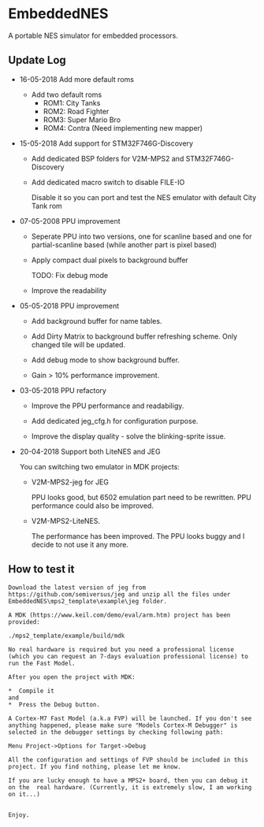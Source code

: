 # EmbeddedNES

A portable NES simulator for embedded processors. 


## Update Log

- 16-05-2018 Add more default roms

    * Add two default roms
        - ROM1: City Tanks
        - ROM2: Road Fighter
        - ROM3: Super Mario Bro
        - ROM4: Contra (Need implementing new mapper)

- 15-05-2018 Add support for STM32F746G-Discovery
    
    * Add dedicated BSP folders for V2M-MPS2 and STM32F746G-Discovery
    
    * Add dedicated macro switch to disable FILE-IO 
        
        Disable it so you can port and test the NES emulator with default City Tank rom

- 07-05-2008 PPU improvement 

    * Seperate PPU into two versions, one for scanline based and one for partial-scanline based (while another part is pixel based)
    
    * Apply compact dual pixels to background buffer
    
        TODO: Fix debug mode
        
    * Improve the readability

- 05-05-2018 PPU improvement
    
    * Add background buffer for name tables.
    
    * Add Dirty Matrix to background buffer refreshing scheme. Only changed tile will be updated. 
    
    * Add debug mode to show background buffer. 
    
    * Gain > 10% performance improvement.

- 03-05-2018 PPU refactory 

    * Improve the PPU performance and readabiligy. 
    
    * Add dedicated jeg_cfg.h for configuration purpose. 
    
    * Improve the display quality - solve the blinking-sprite issue.

- 20-04-2018 Support both LiteNES and JEG
    
    You can switching two emulator in MDK projects:
    
    * V2M-MPS2-jeg for JEG

        PPU looks good, but 6502 emulation part need to be rewritten. PPU performance could also be improved. 

    * V2M-MPS2-LiteNES.
    
        The performance has been improved. The PPU looks buggy and I decide to not use it any more.
    
   
## How to test it

    Download the latest version of jeg from https://github.com/semiversus/jeg and unzip all the files under EmbeddedNES\mps2_template\example\jeg folder.
    
    A MDK (https://www.keil.com/demo/eval/arm.htm) project has been provided:
    
    ./mps2_template/example/build/mdk
    
    No real hardware is required but you need a professional license (which you can request an 7-days evaluation professional license) to run the Fast Model.
    
    After you open the project with MDK:
    
    *  Compile it 
    and 
    *  Press the Debug button. 
    
    A Cortex-M7 Fast Model (a.k.a FVP) will be launched. If you don't see anything happened, please make sure "Models Cortex-M Debugger" is selected in the debugger settings by checking following path:
    
    Menu Project->Options for Target->Debug
    
    All the configuration and settings of FVP should be included in this project. If you find nothing, please let me know.
    
    If you are lucky enough to have a MPS2+ board, then you can debug it on the  real hardware. (Currently, it is extremely slow, I am working on it...)
    
    
    Enjoy.